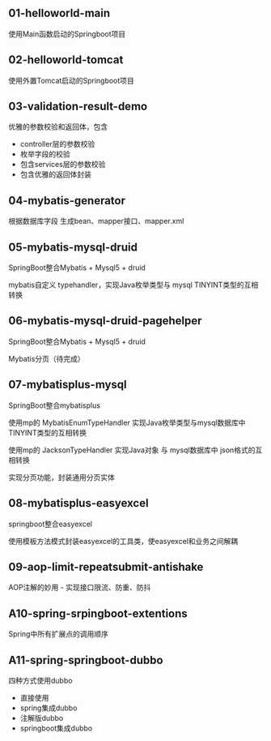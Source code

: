 ## 01-helloworld-main
使用Main函数启动的Springboot项目

## 02-helloworld-tomcat
使用外置Tomcat启动的Springboot项目

## 03-validation-result-demo
优雅的参数校验和返回体，包含
- controller层的参数校验
- 枚举字段的校验
- 包含services层的参数校验
- 包含优雅的返回体封装


## 04-mybatis-generator
根据数据库字段 生成bean、mapper接口、mapper.xml

## 05-mybatis-mysql-druid
SpringBoot整合Mybatis + Mysql5 + druid

mybatis自定义 typehandler，实现Java枚举类型与 mysql TINYINT类型的互相转换

## 06-mybatis-mysql-druid-pagehelper
SpringBoot整合Mybatis + Mysql5 + druid

Mybatis分页（待完成）

## 07-mybatisplus-mysql
SpringBoot整合mybatisplus

使用mp的 MybatisEnumTypeHandler 实现Java枚举类型与mysql数据库中 TINYINT类型的互相转换

使用mp的 JacksonTypeHandler 实现Java对象 与 mysql数据库中 json格式的互相转换

实现分页功能，封装通用分页实体

## 08-mybatisplus-easyexcel
springboot整合easyexcel

使用模板方法模式封装easyexcel的工具类，使easyexcel和业务之间解耦

## 09-aop-limit-repeatsubmit-antishake
AOP注解的妙用 - 实现接口限流、防重、防抖

## A10-spring-srpingboot-extentions
Spring中所有扩展点的调用顺序

## A11-spring-springboot-dubbo
四种方式使用dubbo
- 直接使用
- spring集成dubbo
- 注解版dubbo
- springboot集成dubbo


